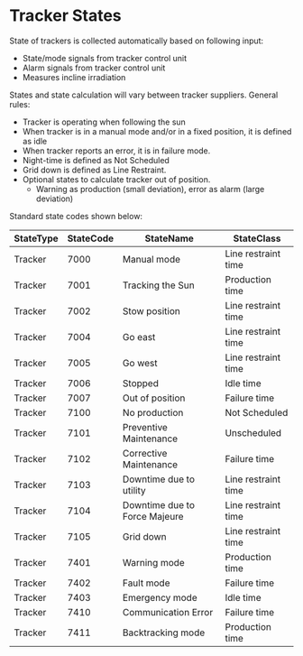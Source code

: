 # Tracker States

State of trackers is collected automatically based on following input:
- State/mode signals from tracker control unit
- Alarm signals from tracker control unit
- Measures incline irradiation 

States and state calculation will vary between tracker suppliers. General rules:
- Tracker is operating when following the sun
- When tracker is in a manual mode and/or in a fixed position, it is defined as idle
- When tracker reports an error, it is in failure mode.
- Night-time is defined as Not Scheduled
- Grid down is defined as Line Restraint. 
- Optional states to calculate tracker out of position. 
    - Warning as production (small deviation), error as alarm (large deviation)

Standard state codes shown below:

|StateType|StateCode|StateName|StateClass|
|------------|---------|---------|---------|
|Tracker|	7000	|Manual mode	|Line restraint time|
|Tracker|	7001	|Tracking the Sun	|Production time|
|Tracker|	7002	|Stow position	|Line restraint time|
|Tracker|	7004	|Go east	|Line restraint time|
|Tracker|	7005	|Go west	|Line restraint time|
|Tracker|	7006	|Stopped	|Idle time|
|Tracker|	7007	|Out of position	|Failure time|
|Tracker|	7100	|No production	|Not Scheduled|
|Tracker|	7101	|Preventive Maintenance	|Unscheduled|
|Tracker|	7102	|Corrective Maintenance	|Failure time|
|Tracker|	7103	|Downtime due to utility	|Line restraint time|
|Tracker|	7104	|Downtime due to Force Majeure	|Line restraint time|
|Tracker|	7105	|Grid down	|Line restraint time|
|Tracker|	7401	|Warning mode	|Production time|
|Tracker|	7402	|Fault mode	|Failure time|
|Tracker|	7403	|Emergency mode	|Idle time|
|Tracker|	7410	|Communication Error	|Failure time|
|Tracker|	7411	|Backtracking mode	|Production time|

